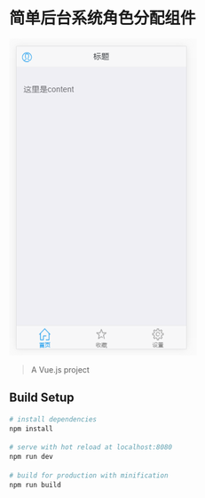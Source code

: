 # 简单后台系统角色分配组件

![Image text](https://raw.githubusercontent.com/hongmaju/light7Local/master/img/productShow/20170518152848.png)

> A Vue.js project

## Build Setup

``` bash
# install dependencies
npm install

# serve with hot reload at localhost:8080
npm run dev

# build for production with minification
npm run build
```


